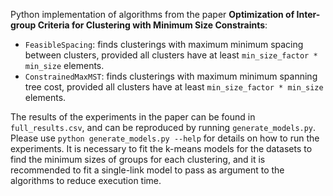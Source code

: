 Python implementation of algorithms from the paper **Optimization of Inter-group Criteria for Clustering with
Minimum Size Constraints**:

* `FeasibleSpacing`: finds clusterings with maximum minimum spacing between clusters, provided all clusters have at least `min_size_factor * min_size` elements.
* `ConstrainedMaxMST`: finds clusterings with maximum minimum spanning tree cost, provided all clusters have at least `min_size_factor * min_size` elements.

The results of the experiments in the paper can be found in `full_results.csv`, and can be reproduced by running `generate_models.py`. Please use `python generate_models.py --help` for details on how to run the experiments. It is necessary to fit the k-means models for the datasets to find the minimum sizes of groups for each clustering, and it is recommended to fit a single-link model to pass as argument to the algorithms to reduce execution time.